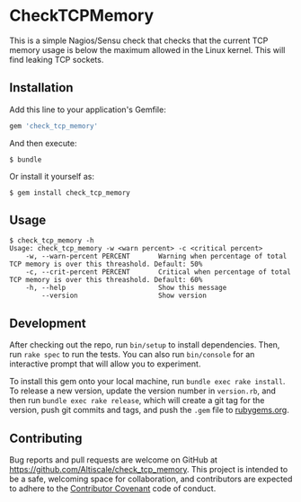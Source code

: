 # CheckTCPMemory

This is a simple Nagios/Sensu check that checks that the current TCP memory usage is below the maximum allowed in the Linux kernel.  This will find leaking TCP sockets.

## Installation

Add this line to your application's Gemfile:

```ruby
gem 'check_tcp_memory'
```

And then execute:

    $ bundle

Or install it yourself as:

    $ gem install check_tcp_memory

## Usage

```
$ check_tcp_memory -h
Usage: check_tcp_memory -w <warn percent> -c <critical percent>
    -w, --warn-percent PERCENT       Warning when percentage of total TCP memory is over this threashold. Default: 50%
    -c, --crit-percent PERCENT       Critical when percentage of total TCP memory is over this threashold. Default: 60%
    -h, --help                       Show this message
        --version                    Show version
```

## Development

After checking out the repo, run `bin/setup` to install dependencies. Then, run `rake spec` to run the tests. You can also run `bin/console` for an interactive prompt that will allow you to experiment.

To install this gem onto your local machine, run `bundle exec rake install`. To release a new version, update the version number in `version.rb`, and then run `bundle exec rake release`, which will create a git tag for the version, push git commits and tags, and push the `.gem` file to [rubygems.org](https://rubygems.org).

## Contributing

Bug reports and pull requests are welcome on GitHub at https://github.com/Altiscale/check_tcp_memory. This project is intended to be a safe, welcoming space for collaboration, and contributors are expected to adhere to the [Contributor Covenant](contributor-covenant.org) code of conduct.

